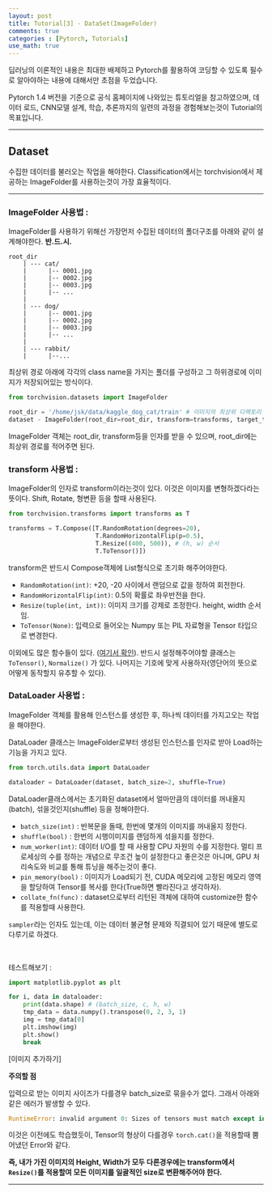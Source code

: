 ```yaml
---
layout: post
title: Tutorial[3] - DataSet(ImageFolder)
comments: true
categories : [Pytorch, Tutorials]
use_math: true
---
```


딥러닝의 이론적인 내용은 최대한 배제하고 Pytorch를 활용하여 코딩할 수 있도록 필수로 알아야하는 내용에 대해서만 초점을 두었습니다. 

Pytorch 1.4 버전을 기준으로 공식 홈페이지에 나와있는 튜토리얼을 참고하였으며, 데이터 로드, CNN모델 설계, 학습, 추론까지의 일련의 과정을 경험해보는것이 Tutorial의 목표입니다.

<hr>

## Dataset

수집한 데이터를 불러오는 작업을 해야한다. Classification에서는 torchvision에서 제공하는 ImageFolder를 사용하는것이 가장 효율적이다.

<hr>

### ImageFolder 사용법 : 

ImageFolder를 사용하기 위해선 가장먼저 수집된 데이터의 폴더구조를 아래와 같이 설계해야한다. **반.드.시.**

```Shell
root_dir
    | --- cat/
    |      |-- 0001.jpg
    |      |-- 0002.jpg
    |      |-- 0003.jpg
    |      |-- ...
    |
    | --- dog/
    |      |-- 0001.jpg
    |      |-- 0002.jpg
    |      |-- 0003.jpg
    |      |-- ...
    |
    | --- rabbit/
    |      |--...
```

최상위 경로 아래에 각각의 class name을 가지는 폴더를 구성하고 그 하위경로에 이미지가 저장되어있는 방식이다.

```Python
from torchvision.datasets import ImageFolder

root_dir = '/home/jsk/data/kaggle_dog_cat/train' # 이미지의 최상위 디렉토리
dataset - ImageFolder(root_dir=root_dir, transform=transforms, target_transform=None)
```

ImageFolder 객체는 root_dir, transform등을 인자를 받을 수 있으며, root_dir에는 최상위 경로를 적어주면 된다.

### transform 사용법 :

ImageFolder의 인자로 transform이라는것이 있다. 이것은 이미지를 변형하겠다라는 뜻이다. Shift, Rotate, 형변환 등을 할때 사용된다.

```python
from torchvision.transforms import transforms as T

transforms = T.Compose([T.RandomRotation(degrees=20),
                        T.RandomHorizontalFlip(p=0.5),
                        T.Resize((400, 500)), # (h, w) 순서
                        T.ToTensor()])
```

transform은 반드시 Compose객체에 List형식으로 초기화 해주어야한다.

- `RandomRotation(int)`: +20, -20 사이에서 랜덤으로 값을 정하여 회전한다.
- `RandomHorizontalFlip(int)`: 0.5의 확률로 좌우반전을 한다.
- `Resize(tuple(int, int))`: 이미지 크기를 강제로 조정한다. height, width 순서임.
- `ToTensor(None)`: 입력으로 들어오는 Numpy 또는 PIL 자료형을 Tensor 타입으로 변경한다.

이외에도 많은 함수들이 있다. ([여기서 확인](https://pytorch.org/docs/stable/torchvision/transforms.html)). 반드시 설정해주어야할 클래스는 `ToTensor()`, `Normalize()` 가 있다. 나머지는 기호에 맞게 사용하자(영단어의 뜻으로 어떻게 동작할지 유추할 수 있다).

### DataLoader 사용법 : 

ImageFolder 객체를 활용해 인스턴스를 생성한 후, 하나씩 데이터를 가지고오는 작업을 해야한다. 

DataLoader 클래스는 ImageFolder로부터 생성된 인스턴스를 인자로 받아 Load하는 기능을 가지고 있다. 

```Python
from torch.utils.data import DataLoader

dataloader = DataLoader(dataset, batch_size=2, shuffle=True)
```

DataLoader클래스에서는 초기화된 dataset에서 얼마만큼의 데이터를 꺼내올지(batch), 섞을것인지(shuffle) 등을 정해야한다. 

- `batch_size(int)` : 반복문을 돌때, 한번에 몇개의 이미지를 꺼내올지 정한다.
- `shuffle(bool)` : 한번의 시행이미지를 랜덤하게 섞을지를 정한다.
- `num_worker(int)`: 데이터 I/O를 할 때 사용할 CPU 자원의 수를 지정한다. 멀티 프로세싱의 수를 정하는 개념으로 무조건 높이 설정한다고 좋은것은 아니며, GPU 처리속도와 비교를 통해 튜닝을 해주는것이 좋다.
- `pin_memory(bool)` : 이미지가 Load되기 전, CUDA 메모리에 고정된 메모리 영역을 할당하여 Tensor를 복사를 한다(True하면 빨라진다고 생각하자).
- `collate_fn(func)` : dataset으로부터 리턴된 객체에 대하여 customize한 함수를 적용할때 사용한다.

`sampler`라는 인자도 있는데, 이는 데이터 불균형 문제와 직결되어 있기 때문에 별도로 다루기로 하겠다.

<br>

테스트해보기 : 

```python
import matplotlib.pyplot as plt

for i, data in dataloader:
    print(data.shape) # (batch_size, c, h, w)
    tmp_data = data.numpy().transpose(0, 2, 3, 1) 
    img = tmp_data[0]
    plt.imshow(img)
    plt.show()
    break
```

[이미지 추가하기]


**주의할 점**

입력으로 받는 이미지 사이즈가 다를경우 batch_size로 묶을수가 없다. 그래서 아래와 같은 에러가 발생할 수 있다. 

```python
RuntimeError: invalid argument 0: Sizes of tensors must match except in dimension 0. Got 500 and 225 in dimension 2 at /pytorch/aten/src/TH/generic/THTensor.cpp:612
```

이것은 이전에도 학습했듯이, Tensor의 형상이 다를경우 `torch.cat()`을 적용할때 뿜어냈던 Error와 같다.

**즉, 내가 가진 이미지의 Height, Width가 모두 다른경우에는 transform에서 `Resize()`를 적용할여 모든 이미지를 일괄적인 size로 변환해주어야 한다.**

<hr>
